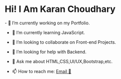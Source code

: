 <!--### Hi there 👋-->

<!--
**xKaran/xKaran** is a ✨ _special_ ✨ repository because its `README.md` (this file) appears on your GitHub profile.
-->

<h1>Hi! I Am Karan Choudhary</h1>
- 🔭 I’m currently working on my Portfolio.

- 🌱 I’m currently learning JavaScript.

- 👯 I’m looking to collaborate on Front-end Projects.

- 🤔 I’m looking for help with Backend.
- 💬 Ask me about HTML,CSS,UI/UX,Bootstrap,etc.

- 📫 How to reach me: [Email 📧](mailto:karanchoudhary0826@gmail.com) 
<!--
Languages I Know
-HTML
-CSS
-JS
-->
